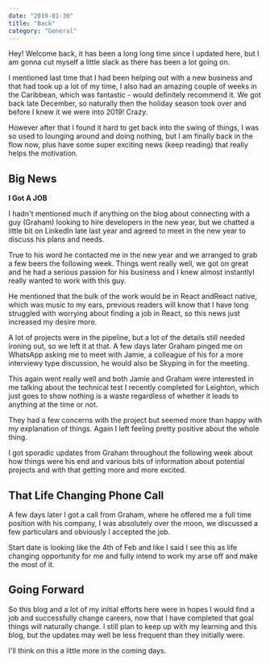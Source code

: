 ```yaml
---
date: "2019-01-30"
title: "Back"
category: "General"
---
```


Hey! Welcome back, it has been a long long time since I updated here, but I am gonna cut myself a little slack as there has been a lot going on.

I mentioned last time that I had been helping out with a new business and that had took up a lot of my time, I also had an amazing couple of weeks in the Caribbean, which was fantastic - would definitely recommend it. We got back late December, so naturally then the holiday season took over and before I knew it we were into 2019! Crazy. 

However after that I found it hard to get back into the swing of things, I was so used to lounging around and doing nothing, but I am finally back in the flow now, plus have some super exciting news (keep reading) that really helps the motivation.

## Big News

**I Got A JOB**

I hadn't mentioned much if anything on the blog about connecting with a guy (Graham) looking to hire developers in the new year, but we chatted a little bit on LinkedIn late last year and agreed to meet in the new year to discuss his plans and needs.

True to his word he contacted me in the new year and we arranged to grab a few beers the following week. Things went really well, we got on great and he had a serious passion for his business and I knew almost instantlyI really wanted to work with this guy.

He mentioned that the bulk of the work would be in React andReact native, which was music to my ears, previous readers will know that I have long struggled with worrying about finding a job in React, so this news just increased my desire more.

A lot of projects were in the pipeline, but a lot of the details still needed ironing out, so we left it at that. A few days later Graham pinged me on WhatsApp asking me to meet with Jamie, a colleague of his for a more interviewy type discussion, he would also be Skyping in for the meeting.

This again went really well and both Jamie and Graham were interested in me talking about the technical test I recently completed for Leighton, which just goes to show nothing is a waste regardless of whether it leads to anything at the time or not. 

They had a few concerns with the project but seemed more than happy with my explanation of things. Again I left feeling pretty positive about the whole thing.

I got sporadic updates from Graham throughout the following week about how things were his end and various bits of information about potential projects and with that getting more and more excited.

## That Life Changing Phone Call

A few days later I got a call from Graham, where he offered me a full time position with his company, I was absolutely over the moon, we discussed a few particulars and obviously I accepted the job. 

Start date is looking like the 4th of Feb and like I said I see this as  life changing opportunity for me and fully intend to work my arse off and make the most of it.

## Going Forward

So this blog and a lot of my initial efforts here were in hopes I would find a job and successfully change careers, now that I have completed that goal things will naturally change. I still plan to keep up with my learning and this blog, but the updates may well be less frequent than they initially were.

I'll think on this a little more in the coming days.
